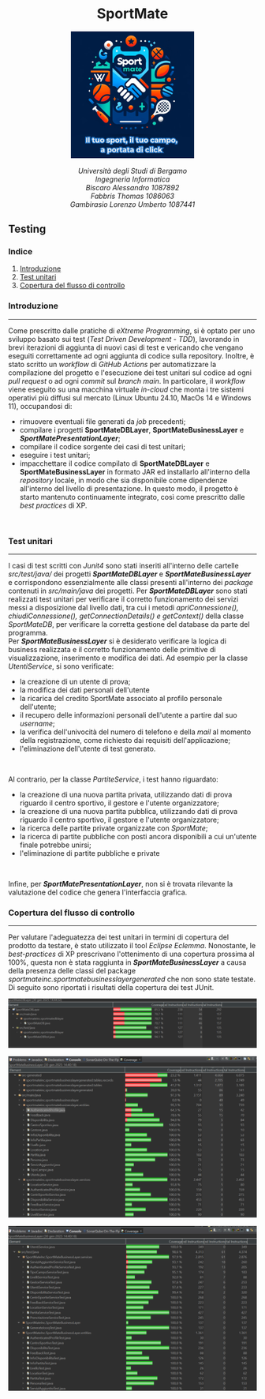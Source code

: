 <p>
       <h1 align="center">SportMate </h1> 
</p>

  <p align="center"  >
      <img src="../Immagini/SportMate3MottoSmall.PNG" width="250" />   
 </p> 
 <p align="center"> <em> Università degli Studi di Bergamo <br/>
Ingegneria Informatica <br/>
Biscaro Alessandro 1087892 <br/>
Fabbris Thomas 1086063 <br/>
Gambirasio Lorenzo Umberto 1087441 </em>
</p >

## Testing


### Indice

1. [Introduzione](#Introduzione)
2. [Test unitari](#Test-unitari)
3. [Copertura del flusso di controllo](#Copertura-del-flusso-di-controllo)

### Introduzione
---

Come prescritto dalle pratiche di *eXtreme Programming*, si è optato per uno sviluppo basato sui test (*Test Driven Development - TDD*), lavorando in brevi iterazioni di aggiunta di nuovi casi di test e vericando che vengano eseguiti correttamente ad ogni aggiunta di codice sulla repository. 
Inoltre, è stato scritto un *workflow* di *GitHub Actions* per automatizzare la compilazione del progetto e l'esecuzione dei test unitari sul codice ad ogni *pull request* o ad ogni *commit* sul *branch main*.
In particolare, il *workflow* viene eseguito su una macchina virtuale *in-cloud* che monta i tre sistemi operativi più diffusi sul mercato (Linux Ubuntu 24.10, MacOs 14 e Windows 11), occupandosi di:
- rimuovere eventuali file generati da *job* precedenti;
- compilare i progetti **SportMateDBLayer**, **SportMateBusinessLayer** e ***SportMatePresentationLayer***;
- compilare il codice sorgente dei casi di test unitari;
- eseguire i test unitari;
- impacchettare il codice compilato di **SportMateDBLayer** e **SportMateBusinessLayer** in formato JAR ed installarlo all'interno della *repository* locale, in modo che sia disponibile come dipendenze all'interno del livello di presentazione.
In questo modo, il progetto è starto mantenuto continuamente integrato, così come prescritto dalle *best practices* di XP.
<br/>

### Test unitari
---
I casi di test scritti con *Junit4* sono stati inseriti all'interno delle cartelle *src/test/java/* dei progetti ***SportMateDBLayer*** e ***SportMateBusinessLayer*** e corrispondono essenzialmente alle classi presenti all'interno dei *package* contenuti in *src/main/java* dei progetti. 
Per ***SportMateDBLayer*** sono stati realizzati test unitari per verificare il corretto funzionamento dei servizi messi a disposizione dal livello dati, tra cui i metodi *apriConnessione(), chiudiConnessione(), getConnectionDetails() e getContext()* della classe *SportMateDB*, per verificare la corretta gestione del database da parte del programma. <br/> Per ***SportMateBusinessLayer*** si è desiderato verificare la logica di business realizzata e il corretto funzionamento delle primitive di visualizzazione, inserimento e modifica dei dati. Ad esempio per la classe *UtentiService*, si sono verificate:
- la creazione di un utente di prova;
- la modifica dei dati personali dell'utente
- la ricarica del credito SportMate associato al profilo personale dell'utente;
- il recupero delle informazioni personali dell'utente a partire dal suo *username*;
- la verifica dell'univocità del numero di telefono e della *mail* al momento della registrazione, come richiesto dai requisiti dell'applicazione;
- l'eliminazione dell'utente di test generato.
<br/>

Al contrario, per la classe *PartiteService*, i test hanno riguardato:
- la creazione di una nuova partita privata, utilizzando dati di prova riguardo il centro sportivo, il gestore e l'utente organizzatore;
- la creazione di una nuova partita pubblica, utilizzando dati di prova riguardo il centro sportivo, il gestore e l'utente organizzatore;
- la ricerca delle partite private organizzate con *SportMate*;
- la ricerca di partite pubbliche con posti ancora disponibili a cui un'utente finale potrebbe unirsi;
- l'eliminazione di partite pubbliche e private
<br/>

Infine, per ***SportMatePresentationLayer***, non si è trovata rilevante la valutazione del codice che genera l'interfaccia grafica.
<br/>

### Copertura del flusso di controllo
---
Per valutare l'adeguatezza dei test unitari in termini di copertura del prodotto da testare, è stato utilizzato il tool *Eclipse Eclemma*. Nonostante, le *best-practices* di XP prescrivano l'ottenimento di una copertura prossima al 100%, questa non è stata raggiunta in ***SportMateBusinessLayer*** a causa della presenza delle classi del package *sportmateinc.sportmatebusinesslayergenerated* che non sono state testate. Di seguito sono riportati i risultati della copertura dei test JUnit. 
  <p align="center"  >
      <img src="../Immagini/CoperturaDBLayer.png"/>   
 </p> 
  <p align="center"  >
      <img src="../Immagini/CoperturaBusinessLayer1.png" />   
 </p> 
  <p align="center"  >
      <img src="../Immagini/CoperturaBusinessLayer2.png" />   
 </p> 
